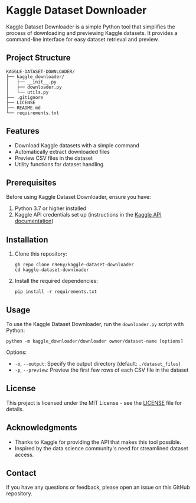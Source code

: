 # Kaggle Dataset Downloader

Kaggle Dataset Downloader is a simple Python tool that simplifies the process of downloading and previewing Kaggle datasets. It provides a command-line interface for easy dataset retrieval and preview.

## Project Structure

```
KAGGLE-DATASET-DOWNLOADER/
├── kaggle_downloader/
│   ├── __init__.py
│   ├── downloader.py
│   └── utils.py
├── .gitignore
├── LICENSE
├── README.md
└── requirements.txt
```

## Features

- Download Kaggle datasets with a simple command
- Automatically extract downloaded files
- Preview CSV files in the dataset
- Utility functions for dataset handling

## Prerequisites

Before using Kaggle Dataset Downloader, ensure you have:

1. Python 3.7 or higher installed
2. Kaggle API credentials set up (instructions in the [Kaggle API documentation](https://github.com/Kaggle/kaggle-api#api-credentials))

## Installation

1. Clone this repository:
   ```
   gh repo clone n9e6y/kaggle-dataset-downloader
   cd kaggle-dataset-downloader
   ```

2. Install the required dependencies:
   ```
   pip install -r requirements.txt
   ```

## Usage

To use the Kaggle Dataset Downloader, run the `downloader.py` script with Python:

```
python -m kaggle_downloader/downloader owner/dataset-name [options]
```

Options:
- `-o`, `--output`: Specify the output directory (default: `./dataset_files`)
- `-p`, `--preview`: Preview the first few rows of each CSV file in the dataset


## License

This project is licensed under the MIT License - see the [LICENSE](LICENSE) file for details.

## Acknowledgments

- Thanks to Kaggle for providing the API that makes this tool possible.
- Inspired by the data science community's need for streamlined dataset access.

## Contact

If you have any questions or feedback, please open an issue on this GitHub repository.
